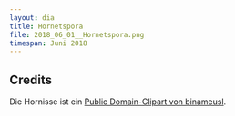 ```yaml
---
layout: dia
title: Hornetspora
file: 2018_06_01__Hornetspora.png
timespan: Juni 2018
---
```


## Credits

Die Hornisse ist ein [Public Domain-Clipart von binameusl](https://openclipart.org/detail/82591/brownyellow-hornet).
